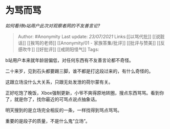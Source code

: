 # 为骂而骂
*如何看待b站用户此次对观察者网的不友善言论?*

> Author: #Anonymity
> Last update: *23/07/2021*
> Links:[[以骂代批]] [[说脏话]] [[挨骂的老师]] [[Anonymity/01 - 家族答集/批评]] [[批评与赞美]] [[反感吹牛]] [[好批评]] [[戒阴阳怪气]]
> Tags:

 b站用户本来就年龄层偏低，对任何东西有不友善言论都不奇怪。

二十来岁，见到石头都要踢三脚，谁不都是打这段过来的，有什么奇怪的。

这跟立场没什么大关系，只跟无处发泄的荷尔蒙有关。

正好吃饱了晚饭，Xbox强制更新，小爷不爽得原地转圈，搜点东西骂骂。看到你了，就是你了，找你最近的可骂点说点抽象话。

明天搜到的是立场完全相反的一条，一样找得到骂点骂骂。

重要的是段子的质量，不是什么鬼“立场”。
